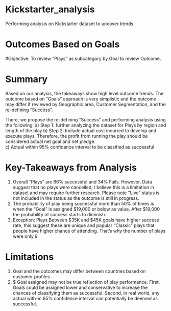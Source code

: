 # Kickstarter_analysis
Performing analysis on Kickstarter dataset to uncover trends



# Outcomes Based on Goals

#Objective: To review “Plays” as subcategory by Goal to review Outcome.

# Summary
Based on our analysis, the takeaways show high level outcome trends.  The outcome based on “Goals” approach is very simplistic and the outcome may differ if reviewed by Geographic area, Customer Segmentation, and the re-defining “Success”.   

There, we propose the re-defining “Success” and performing analysis using the following:
a)	Step 1: further analyzing the dataset for Plays by region and length of the play
b)	Step 2: Include actual cost incurred to develop and execute plays.  Therefore, the profit from running the play should be considered actual net goal and net pledge.  
c)	Actual within 95% confidence interval to be classified as successful

# Key-Takeaways from Analysis 
1.	Overall “Plays” are 66% successful and 34% Fails. However, Data suggest that no plays were cancelled; I believe this is a limitation in dataset and may require further research.  Please note "Live" status is not included in the status as the outcome is still in progress. 
2.	The probability of play being successful more than 50% of times is when the “Goal” is assigned $19,000 or below as value.  After $19,000 the probability of success starts to diminish.
3.	Exception: Plays Between $35K and $45K goals have higher success rate, this suggest these are unique and popular “Classic” plays that people have higher chance of attending.  That’s why the number of plays were only 9.

# Limitations 
1.	Goal and the outcomes may differ between countries based on customer profiles
2.	$ Goal assigned may not be true reflection of play performance.  First, Goals could be assigned lower and conservative to increase the chances of classifying them as successful.  Second, in real world, any actual with-in 95% confidence interval can potentially be deemed as successful.


